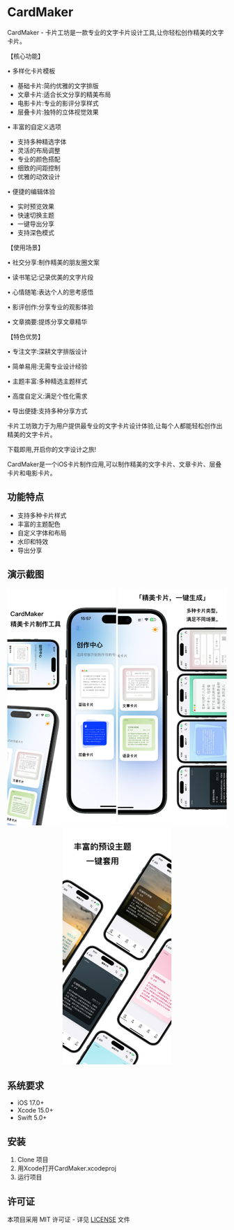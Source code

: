 # CardMaker

CardMaker - 卡片工坊是一款专业的文字卡片设计工具,让你轻松创作精美的文字卡片。

【核心功能】

• 多样化卡片模板

- 基础卡片:简约优雅的文字排版
- 文章卡片:适合长文分享的精美布局
- 电影卡片:专业的影评分享样式
- 层叠卡片:独特的立体视觉效果

• 丰富的自定义选项

- 支持多种精选字体
- 灵活的布局调整
- 专业的颜色搭配
- 细致的间距控制
- 优雅的动效设计

• 便捷的编辑体验

- 实时预览效果
- 快速切换主题
- 一键导出分享
- 支持深色模式

【使用场景】

• 社交分享:制作精美的朋友圈文案

• 读书笔记:记录优美的文字片段

• 心情随笔:表达个人的思考感悟

• 影评创作:分享专业的观影体验

• 文章摘要:提炼分享文章精华

【特色优势】

• 专注文字:深耕文字排版设计

• 简单易用:无需专业设计经验

• 主题丰富:多种精选主题样式

• 高度自定义:满足个性化需求

• 导出便捷:支持多种分享方式

卡片工坊致力于为用户提供最专业的文字卡片设计体验,让每个人都能轻松创作出精美的文字卡片。

下载即用,开启你的文字设计之旅!

CardMaker是一个iOS卡片制作应用,可以制作精美的文字卡片、文章卡片、层叠卡片和电影卡片。

## 功能特点

- 支持多种卡片样式
- 丰富的主题配色
- 自定义字体和布局
- 水印和特效
- 导出分享

## 演示截图

<div align="center">
  <img src="Demo/1.png" width="250" alt="基础卡片演示">
  <img src="Demo/2.png" width="250" alt="文章卡片演示">
  <img src="Demo/3.png" width="250" alt="电影卡片演示">
</div>

## 系统要求

- iOS 17.0+
- Xcode 15.0+
- Swift 5.0+

## 安装

1. Clone 项目
2. 用Xcode打开CardMaker.xcodeproj
3. 运行项目

## 许可证

本项目采用 MIT 许可证 - 详见 [LICENSE](LICENSE) 文件
